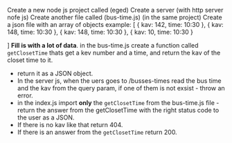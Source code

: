 Create a new node js project called (eged)
Create a server (with http server nofe js)
Create another file called (bus-time.js) (in the same project)
Create a json file with an array of objects
example:
[
    {
        kav: 142,
        time: 10:30
    },
    {
        kav: 148,
        time: 10:30
    },
    {
        kav: 148,
        time: 10:30
    },
    {
        kav: 10,
        time: 10:30
    }
    
]
**Fill is with a lot of data**.
in the bus-time.js create a function called `getClosetTime` thats get a kev number and a time, and return the kav of the closet time to it.
- return it as a JSON object.
- In the server js, when the uers goes to /busses-times read the bus time and the kav from the query param, if one of them is not exsist - throw an error.
- in the index.js import **only** the `getClosetTime` from the bus-time.js file
 -return the answer from the getClosetTime with the right status code to the user as a JSON.
 - If there is no kav like that return 404.
 - If there is an answer from the `getClosetTime` return 200.
 


